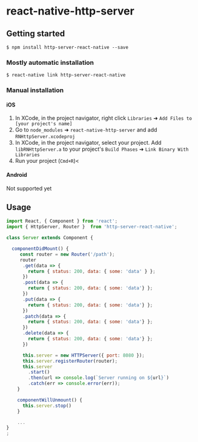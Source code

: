 # react-native-http-server

## Getting started

`$ npm install http-server-react-native --save`

### Mostly automatic installation

`$ react-native link http-server-react-native`

### Manual installation

#### iOS

1. In XCode, in the project navigator, right click `Libraries` ➜ `Add Files to [your project's name]`
2. Go to `node_modules` ➜ `react-native-http-server` and add `RNHttpServer.xcodeproj`
3. In XCode, in the project navigator, select your project. Add `libRNHttpServer.a` to your project's `Build Phases` ➜ `Link Binary With Libraries`
4. Run your project (`Cmd+R`)<

#### Android

Not supported yet

## Usage

```javascript
import React, { Component } from 'react';
import { HttpServer, Router }  from 'http-server-react-native';

class Server extends Component {

  componentDidMount() {
     const router = new Router('/path');
     router
      .get(data => {
        return { status: 200, data: { some: 'data' } };
      })
      .post(data => {
        return { status: 200, data: { some: 'data'} };
      })
      .put(data => {
        return { status: 200, data: { some: 'data'} };
      })
      .patch(data => {
        return { status: 200, data: { some: 'data'} };
      })
      .delete(data => {
        return { status: 200, data: { some: 'data'} };
      })

      this.server = new HTTPServer({ port: 8080 });
      this.server.registerRouter(router);
      this.server
        .start()
        .then(url => console.log(`Server running on ${url}`)
        .catch(err => console.error(err));
    }

    componentWillUnmount() {
      this.server.stop()
    }

    ...
}
;
```
